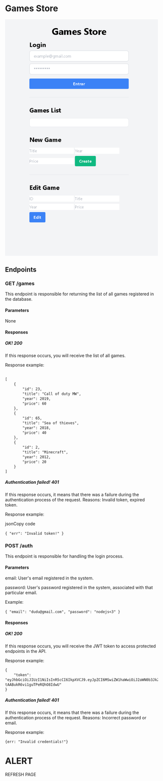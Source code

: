 
#   Games Store
<img src="./screenshot/screenshot.png" />

## Endpoints

### GET /games

This endpoint is responsible for returning the list of all games registered in the database.

#### Parameters

None

#### Responses

##### OK! 200

If this response occurs, you will receive the list of all games.

Response example:


```

[
    {
        "id": 23,
        "title": "Call of duty MW",
        "year": 2019,
        "price": 60
    },
    {
        "id": 65,
        "title": "Sea of thieves",
        "year": 2018,
        "price": 40
    },
    {
        "id": 2,
        "title": "Minecraft",
        "year": 2012,
        "price": 20
    }
]

```

##### Authentication failed! 401

If this response occurs, it means that there was a failure during the authentication process of the request. Reasons: Invalid token, expired token.

Response example:

jsonCopy code

`{
    "err": "Invalid token!"
}` 

### POST /auth

This endpoint is responsible for handling the login process.

#### Parameters

email: User's email registered in the system.

password: User's password registered in the system, associated with that particular email.

Example:

`
{
	"email": "dudu@gmail.com",
	"password": "nodejs<3"
}
` 

#### Responses

##### OK! 200

If this response occurs, you will receive the JWT token to access protected endpoints in the API.

Response example:
```
{
    "token": "eyJhbGciOiJIUzI1NiIsInR5cCI6IkpXVCJ9.eyJpZCI6MSwiZW1haWwiOiJ2aWN0b3JkZXZ0YkBndWlhZG9wcm9ncmFtYWRvci5jb20iLCJpYXQiOjE1OTE3ODI0NzUsImV4cCI6MTU5MTk1NTI3NX0.y8kp3BxKgC86KFiq6-tAABukR6vi1guTPeRQhO8IdwU"
}
```

##### Authentication failed! 401

If this response occurs, it means that there was a failure during the authentication process of the request. Reasons: Incorrect password or email.

Response example:
```
{err: "Invalid credentials!"}
```


# ALERT
REFRESH PAGE
